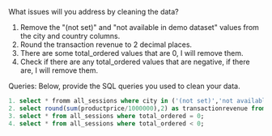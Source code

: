 What issues will you address by cleaning the data?
1. Remove the "(not set)" and "not available in demo dataset" values from the city and country columns.
2. Round the transaction revenue to 2 decimal places. 
3. There are some total_ordered values that are 0, I will remove them. 
4. Check if there are any total_ordered values that are negative, if there are, I will remove them. 



Queries:
Below, provide the SQL queries you used to clean your data.
```SQL
1. select * fromm all_sessions where city in ('(not set)','not available in demo dataset');
2. select round(sum(productprice/1000000),2) as transactionrevenue from all_sessions;
3. select * from all_sessions where total_ordered = 0;
4. select * from all_sessions where total_ordered < 0;
```